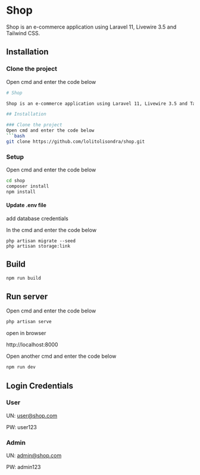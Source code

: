 # Shop

Shop is an e-commerce application using Laravel 11, Livewire 3.5 and Tailwind CSS.

## Installation

### Clone the project
Open cmd and enter the code below
```bash
# Shop

Shop is an e-commerce application using Laravel 11, Livewire 3.5 and Tailwind CSS.

## Installation

### Clone the project
Open cmd and enter the code below
```bash
git clone https://github.com/lolitolisondra/shop.git
```
### Setup

Open cmd and enter the code below

```bash
cd shop
composer install
npm install
```
#### Update .env file
add database credentials

In the
 cmd and enter the code below

```
php artisan migrate --seed
php artisan storage:link
```


## Build

```bash
npm run build
```

## Run server

Open cmd and enter the code below
```bash
php artisan serve
```
open in browser

http://localhost:8000

Open another cmd and enter the code below

```bash
npm run dev
```

## Login Credentials

### User
UN: user@shop.com

PW: user123

### Admin
UN: admin@shop.com

PW: admin123
